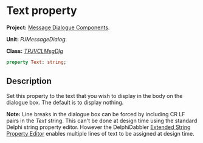 # Text property #

**Project:** [Message Dialogue Components](../API.md).

**Unit:** _PJMessageDialog_.

**Class:** _[TPJVCLMsgDlg](./TPJVCLMsgDlg.md)_

```pascal
property Text: string;
```

## Description ##

Set this property to the text that you wish to display in the body on the dialogue box. The default is to display nothing.

**Note:** Line breaks in the dialogue box can be forced by including CR LF pairs in the _Text_ string. This can't be done at design time using the standard Delphi string property editor. However the DelphiDabbler [Extended String Property Editor](https://delphidabbler.com/software/stringpe) enables multiple lines of text to be assigned at design time.